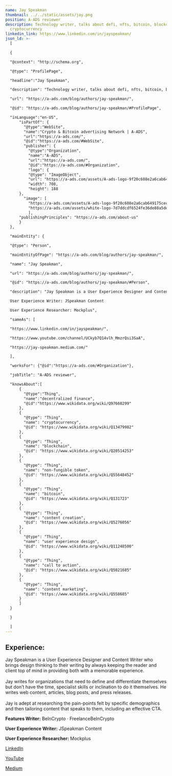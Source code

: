 ```yaml
---
name: Jay Speakman
thumbnail: ../../static/assets/jay.png
position: A-ADS reviewer
description: Technology writer, talks about defi, nfts, bitcoin, blockchain, and
  cryptocurrency
linkedin_link: https://www.linkedin.com/in/jayspeakman/
json_ld: >-
  [

  {

  "@context": "http://schema.org",

  "@type": "ProfilePage",

  "headline":"Jay Speakman",

  "description": "Technology writer, talks about defi, nfts, bitcoin, blockchain, and cryptocurrency",

  "url": "https://a-ads.com/blog/authors/jay-speakman/",

  "@id": "https://a-ads.com/blog/authors/jay-speakman/#ProfilePage",

  "inLanguage":"en-US",
      "isPartOf": {
        "@type":"WebSite",
        "name":"Crypto & Bitcoin advertising Network | A-ADS",
        "url":"https://a-ads.com/",
        "@id":"https://a-ads.com/#WebSite",
        "publisher": {
          "@type":"Organization",
          "name":"A-ADS",
          "url":"https://a-ads.com/",
          "@id":"https://a-ads.com/#Organization",   
          "logo": {
          "@type": "ImageObject",
          "url": "https://a-ads.com/assets/A-ads-logo-9f20c608e2a6cab649175cec3c3976253264542bc7b570a5de64eb3e206b5935.svg",
          "width": 708,
          "height": 188
      },
  	    "image": [
          "https://a-ads.com/assets/A-ads-logo-9f20c608e2a6cab649175cec3c3976253264542bc7b570a5de64eb3e206b5935.svg",
          "https://a-ads.com/assets/white-logo-7d7ddcdf6524fe36de88a5de9e76e6c6a6401b5e78910c27c1f0e7213cdc97bb.svg"
          ],
  	  "publishingPrinciples": "https://a-ads.com/about-us"
      }
  },

  "mainEntity": {

  "@type": "Person",

  "mainEntityOfPage": "https://a-ads.com/blog/authors/jay-speakman/",

  "name": "Jay Speakman",

  "url": "https://a-ads.com/blog/authors/jay-speakman/",

  "@id": "https://a-ads.com/blog/authors/jay-speakman/#Person",

  "description": "Jay Speakman is a User Experience Designer and Content Writer who brings design thinking to their writing by always keeping the reader and client top of mind in providing both with a memorable experience. Jay writes for organizations that need to define and differentiate themselves but don’t have the time, specialist skills or inclination to do it themselves. He writes web content, articles, blog posts, and press releases. Jay is adept at researching the pain-points felt by specific demographics and then tailoring content that speaks to them, including an effective CTA. Features Writer: BeInCrypto· FreelanceBeInCrypto

  User Experience Writer: JSpeakman Content

  User Experience Researcher: Mockplus",

  "sameAs": [

  "https://www.linkedin.com/in/jayspeakman/",

  "https://www.youtube.com/channel/UCkyb7Q14vlh_MmzrQsi3SaA",

  "https://jay-speakman.medium.com/"

  ],

  "worksFor": {"@id":"https://a-ads.com/#Organization"},

  "jobTitle": "A-ADS reviewer",

  "knowsAbout":[
      {
        "@type":"Thing",
        "name":"decentralized finance",
        "@id":"https://www.wikidata.org/wiki/Q97660299"
      },
      {
        "@type": "Thing",
        "name": "cryptocurrency",
        "@id": "https://www.wikidata.org/wiki/Q13479982"
      },
      {
        "@type": "Thing",
        "name": "blockchain",
        "@id": "https://www.wikidata.org/wiki/Q20514253"
      },
      {
        "@type": "Thing",
        "name": "non-fungible token",
        "@id": "https://www.wikidata.org/wiki/Q55648452"
      },
      {
        "@type": "Thing",
        "name": "bitcoin",
        "@id": "https://www.wikidata.org/wiki/Q131723"
      },	
      {
        "@type": "Thing",
        "name": "content creation",
        "@id": "https://www.wikidata.org/wiki/Q5276056"
      },
      {
        "@type": "Thing",
        "name": "user experience design",
        "@id": "https://www.wikidata.org/wiki/Q11248500"
      },
      {
        "@type": "Thing",
        "name": "call to action",
        "@id": "https://www.wikidata.org/wiki/Q5021685"
      },
      {
        "@type": "Thing",
        "name": "content marketing",
        "@id": "https://www.wikidata.org/wiki/Q558685"
      }	
      ]
  }

  }

  ]
---
```

## Experience: 

Jay Speakman is a User Experience Designer and Content Writer who brings design thinking to their writing by always keeping the reader and client top of mind in providing both with a memorable experience. \
\
Jay writes for organizations that need to define and differentiate themselves but don’t have the time, specialist skills or inclination to do it themselves. He writes web content, articles, blog posts, and press releases.\
\
Jay is adept at researching the pain-points felt by specific demographics and then tailoring content that speaks to them, including an effective CTA.

**Features Writer:** BeInCrypto · FreelanceBeInCrypto [](https://www.linkedin.com/search/results/all/?keywords=JSpeakman+Content)

**User Experience Writer:** JSpeakman Content 

**User Experience Researcher:** Mockplus 

[L﻿inkedIn](https://www.linkedin.com/in/jayspeakman/)

[Y﻿ouTube](https://www.youtube.com/channel/UCkyb7Q14vlh_MmzrQsi3SaA) 

[M﻿edium](https://jay-speakman.medium.com/)